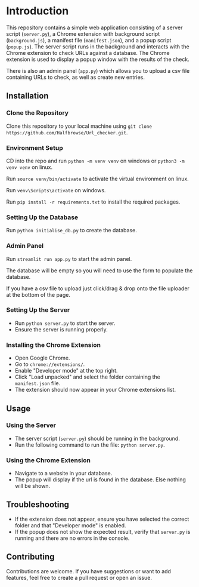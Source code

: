 # Introduction

This repository contains a simple web application consisting of a server script (`server.py`), a Chrome extension with background script (`background.js`), a manifest file (`manifest.json`), and a popup script (`popup.js`). The server script runs in the background and interacts with the Chrome extension to check URLs against a database. The Chrome extension is used to display a popup window with the results of the check.

There is also an admin panel (`app.py`) which allows you to upload a csv file containing URLs to check, as well as create new entries.

## Installation

### Clone the Repository

Clone this repository to your local machine using `git clone https://github.com/Halfbrowse/Url_checker.git`.

### Environment Setup

CD into the repo and run `python -m venv venv` on windows or `python3 -m venv venv` on linux.

Run `source venv/bin/activate` to activate the virtual environment on linux.

Run `venv\Scripts\activate` on windows.

Run `pip install -r requirements.txt` to install the required packages.

### Setting Up the Database

Run `python initialise_db.py` to create the database.

### Admin Panel

Run `streamlit run app.py` to start the admin panel.

The database will be empty so you will need to use the form to populate the database.

If you have a csv file to upload just click/drag & drop onto the file uploader at the bottom of the page.

### Setting Up the Server

- Run `python server.py` to start the server.
- Ensure the server is running properly.

### Installing the Chrome Extension

- Open Google Chrome.
- Go to `chrome://extensions/`.
- Enable "Developer mode" at the top right.
- Click "Load unpacked" and select the folder containing the `manifest.json` file.
- The extension should now appear in your Chrome extensions list.

## Usage

### Using the Server

- The server script (`server.py`) should be running in the background.
- Run the following command to run the file: `python server.py`.

### Using the Chrome Extension

- Navigate to a website in your database.
- The popup will display if the url is found in the database. Else nothing will be shown.

## Troubleshooting

- If the extension does not appear, ensure you have selected the correct folder and that "Developer mode" is enabled.
- If the popup does not show the expected result, verify that `server.py` is running and there are no errors in the console.

## Contributing

Contributions are welcome. If you have suggestions or want to add features, feel free to create a pull request or open an issue.
